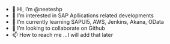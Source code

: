 - 👋 Hi, I’m @neeteshp
- 👀 I’m interested in SAP Apllications related developments
- 🌱 I’m currently learning SAPUI5, AWS, Jenkins, Akana, OData
- 💞️ I’m looking to collaborate on Github
- 📫 How to reach me ...I will add that later

<!---
neeteshp/neeteshp is a ✨ special ✨ repository because its `README.md` (this file) appears on your GitHub profile.
You can click the Preview link to take a look at your changes.
--->
